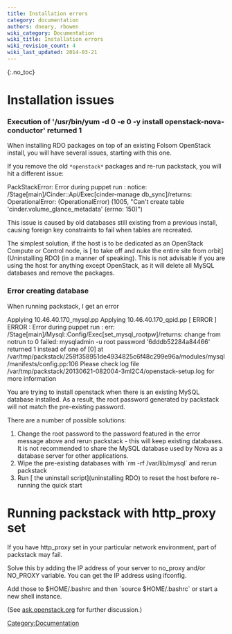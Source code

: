 ```yaml
---
title: Installation errors
category: documentation
authors: dneary, rbowen
wiki_category: Documentation
wiki_title: Installation errors
wiki_revision_count: 4
wiki_last_updated: 2014-03-21
---
```


{:.no_toc}

# Installation issues

### Execution of '/usr/bin/yum -d 0 -e 0 -y install openstack-nova-conductor' returned 1

When installing RDO packages on top of an existing Folsom OpenStack install, you will have several issues, starting with this one.

If you remove the old `*openstack*` packages and re-run packstack, you will hit a different issue:

PackStackError: Error during puppet run : notice: /Stage[main]/Cinder::Api/Exec[cinder-manage db_sync]/returns: OperationalError: (OperationalError) (1005, "Can't create table 'cinder.volume_glance_metadata' (errno: 150)")

This issue is caused by old databases still existing from a previous install, causing foreign key constraints to fail when tables are recreated.

The simplest solution, if the host is to be dedicated as an OpenStack Compute or Control node, is [ to take off and nuke the entire site from orbit](Uninstalling RDO) (in a manner of speaking). This is not advisable if you are using the host for anything except OpenStack, as it will delete all MySQL databases and remove the packages.

### Error creating database

When running packstack, I get an error

Applying 10.46.40.170_mysql.pp Applying 10.46.40.170_qpid.pp [ ERROR ] ERROR : Error during puppet run : err: /Stage[main]/Mysql::Config/Exec[set_mysql_rootpw]/returns: change from notrun to 0 failed: mysqladmin -u root password '6dddb52284a84466' returned 1 instead of one of [0] at /var/tmp/packstack/258f358951de4934825c6f48c299e96a/modules/mysql/manifests/config.pp:106 Please check log file /var/tmp/packstack/20130621-082004-3ml2C4/openstack-setup.log for more information

You are trying to install openstack when there is an existing MySQL database installed. As a result, the root password generated by packstack will not match the pre-existing password.

There are a number of possible solutions:

1.  Change the root password to the password featured in the error message above and rerun packstack - this will keep existing databases. It is not recommended to share the MySQL database used by Nova as a database server for other applications.
2.  Wipe the pre-existing databases with \`rm -rf /var/lib/mysql\` and rerun packstack
3.  Run [ the uninstall script](uninstalling RDO) to reset the host before re-running the quick start

# Running packstack with http_proxy set

If you have http_proxy set in your particular network environment, part of packstack may fail.

Solve this by adding the IP address of your server to no_proxy and/or NO_PROXY variable. You can get the IP address using ifconfig.

Add those to $HOME/.bashrc and then \`source $HOME/.bashrc\` or start a new shell instance.

(See [ask.openstack.org](https://ask.openstack.org/en/question/24721/packstack-allinone-behind-a-proxy-server/) for further discussion.)

<Category:Documentation>
